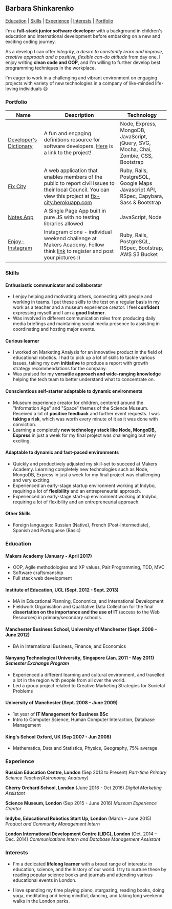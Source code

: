 ## Barbara Shinkarenko

[Education](#education) | [Skills](#skills) | [Experience](#experience) | [Interests](#interests) | [Portfolio](#portfolio)

I'm a **full-stack junior software developer** with a background in children's education and international development before embarking on a new and exciting coding journey.

As a develop I can offer *integrity, a desire to constantly learn and improve, creative approach and a positive, flexible can-do attitude* from day one. I enjoy writing **clean code and OOP**, and I'm willing to further develop best programming techniques in the workplace.

I'm eager to work in a challenging and vibrant environment on engaging projects with variety of new technologies in a company of like-minded life-loving individuals :smiley:

### Portfolio

|Name |Description|Technology|
| ---	| ---	| ---	|
|[Developer's Dictionary](https://github.com/KatHicks/developers-dictionary)|A fun and engaging definitions resource for software developers. [Here](http://www.developers-dictionary.co.uk) is a link to the project!|Node, Express, MongoDB, JavaScript, jQuery, SVG, Mocha, Chai, Zombie, CSS, Bootstrap|
|[Fix City](https://github.com/KatHicks/fix-city)|A web application that enables members of the public to report civil issues to their local Council. You can view this project at [fix-city.herokuapp.com](https://fix-city.herokuapp.com/)|Ruby, Rails, PostgreSQL, Google Maps Javascript API, RSpec, Capybara, Sass & Bootstrap|
|[Notes App](https://github.com/rkclark/notes-app-challenge)|A Single Page App built in pure JS with no testing libraries allowed|JavaScript, Node|
|[Enjoy-Instagram](https://github.com/varvarra/instagram-challenge)|Instagram clone - individual weekend challenge at Makers Academy. Follow think [link](https://enjoy-instagram.herokuapp.com/) to register and post your pictures :) |Ruby, Rails, PostgreSQL, RSpec, Bootstrap, AWS S3 Bucket|   


### Skills

#### Enthusiastic communicator and collaborator
- I enjoy helping and motivating others, connecting with people and working in teams. I put these skills to the test on a regular basis in my work as a teacher and a museum experience creator. I feel **confident** expressing myself and I am a **good listener**.
- Was involved in different communication roles from producing daily media briefings and maintaining social media presence to assisting in coordinating and hosting major events.

#### Curious learner
- I worked on Marketing Analysis for an innovative product in the field of educational robotics. I had to pick up a lot of skills to tackle various issues, taking my own **initiative** to produce a report with growth strategy recommendations for the company.
- Was praised for my **versatile approach and wide-ranging knowledge** helping the tech team to better understand what to concentrate on.

#### Conscientious self-starter adaptable to dynamic environments
- Museum experience creator for children, centered around the "Information Age" and "Space" themes of the Science Museum. Received a lot of **positive feedback** and further event requests. I was **taking a risk**, which was worth every minute of it as it was done with conviction.
- Learning a completely **new technology stack like Node, MongoDB, Express** in just a week for my final project was challenging but very exciting.

#### Adaptable to dynamic and fast-paced environments
- Quickly and productively adjusted my skill-set to succeed at Makers Academy. Learning completely new technologies such as Node, MongoDB, Express in just a week for my final project was challenging and very exciting.
- Experienced an early-stage startup environment working at Indybo, requiring a lot of **flexibility** and an entrepreneurial approach.
- Experienced an early-stage start-up environment working at Indybo, requiring a lot of flexibility and an entrepreneurial approach.

#### Other Skills
- Foreign languages: Russian (Native), French (Post-Intermediate),  Spanish and Portuguese (Basic) 	

### Education

#### Makers Academy (January - April 2017)
 - OOP, Agile methodologies and XP values, Pair Programming, TDD, MVC
 - Software craftsmanship
 - Full stack web development

#### Institute of Education, UCL (Sept. 2012 - Sept. 2013)
- MA in Educational Planning, Economics, and International Development
- Fieldwork Organisation and Qualitative Data Collection for the final **dissertation on the importance and the use of IT** (access to the Web Resources) in primary/secondary schools.

#### Manchester Business School, University of Manchester (Sept. 2008 – June 2012)                                             	       	
- BA in International Business, Finance, and Economics  

#### Nanyang Technological University, Singapore	(Jan. 2011 – May 2011) *Semester Exchange Program*			 	        
- Experienced a different learning and cultural environment, and travelled a lot in the region with people from all over the world.
- Led a group project related to Creative Marketing Strategies for Societal Problems

#### University of Manchester (Sept. 2008 – June 2009)
- 1st year of **IT Management for Business BSc**
- Intro to Computer Science, Human Computer Interaction, Database Management

#### King's School Oxford, UK (Sep 2007 - Jun 2008)
- Mathematics, Data and Statistics, Physics, Geography, 75% average

### Experience

**Russian Education Centre, London** (Sep 2013 to Present) *Part-time Primary Science Teacher(Astronomy, Anatomy)*  

**Cherry Orchard School, London** (June 2016 - Oct 2016) *Digital Marketing Assistant*

**Science Museum, London** (Sep 2015 - June 2016) *Museum Experience Creator*

**Indybo, Educational Robotics Start Up, London** (March – June 2015) *Product and Community Management Intern*

**London International Development Centre (LIDC), London** (Oct. 2014 – Dec. 2014) *Communications Intern and Database Management Assistant*

### Interests

- I'm a dedicated **lifelong learner** with a broad range of interests: in education, science, and the history of our world. I try to nurture these by reading popular science books and journals and attending various educational events in London.

-	I love spending my time playing piano, stargazing, reading books, doing yoga, meditating and being mindful, dancing, and taking long weekend walks in the London parks.
